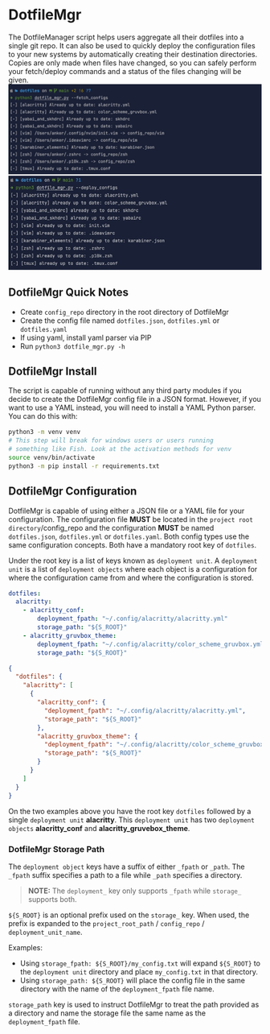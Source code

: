 # DotfileMgr

The DotfileManager script helps users aggregate all their dotfiles into a single git
repo. It can also be used to quickly deploy the configuration files to your new systems
by automatically creating their destination directories. Copies are only made when 
files have changed, so you can safely perform your fetch/deploy commands and a status
of the files changing will be given.
![Fetch Example](images/fetch_example.jpg)
![Deploy Example](images/deploy_example.jpg)

## DotfileMgr Quick Notes

- Create `config_repo` directory in the root directory of DotfileMgr
- Create the config file named `dotfiles.json`, `dotfiles.yml` or `dotfiles.yaml`
- If using yaml, install yaml parser via PIP
- Run `python3 dotfile_mgr.py -h`

## DotfileMgr Install

The script is capable of running without any third party modules if you decide to create
the DotfileMgr config file in a JSON format. However, if you want to use a YAML instead,
you will need to install a YAML Python parser. You can do this with:
```bash
python3 -m venv venv
# This step will break for windows users or users running
# something like Fish. Look at the activation methods for venv
source venv/bin/activate
python3 -m pip install -r requirements.txt
```

## DotfileMgr Configuration

DotfileMgr is capable of using either a JSON file or a YAML file for your configuration. 
The configuration file **MUST** be located in the `project root directory`/config_repo
and the configuration **MUST** be named `dotfiles.json`, `dotfiles.yml` or `dotfiles.yaml`.
Both config types use the same configuration concepts. Both have a mandatory root key of `dotfiles`. 

Under the root key is a list of keys known as `deployment unit`. A `deployment unit` is 
a list of `deployment objects` where each object is a configuration for where the 
configuration came from and where the configuration is stored. 

```yaml
dotfiles:
  alacritty:
    - alacritty_conf:
        deployment_fpath: "~/.config/alacritty/alacritty.yml"
        storage_path: "${S_ROOT}"
    - alacritty_gruvbox_theme:
        deployment_fpath: "~/.config/alacritty/color_scheme_gruvbox.yml"
        storage_path: "${S_ROOT}"
```
```json
{
  "dotfiles": {
    "alacritty": [
      {
        "alacritty_conf": {
          "deployment_fpath": "~/.config/alacritty/alacritty.yml",
          "storage_path": "${S_ROOT}"
        },
        "alacritty_gruvbox_theme": {
          "deployment_fpath": "~/.config/alacritty/color_scheme_gruvbox.yml",
          "storage_path": "${S_ROOT}"
        }
      }
    ]
  }
}
```

On the two examples above you have the root key `dotfiles` followed by a single `deployment unit`
**alacritty**. This `deployment unit` has two `deployment objects` **alacritty_conf** and 
**alacritty_gruvebox_theme**.

### DotfileMgr Storage Path

The `deployment object` keys have a suffix of either `_fpath` or `_path`. The `_fpath` suffix specifies
a path to a file while `_path` specifies a directory. 

> **NOTE:** The `deployment_` key only supports `_fpath` while `storage_` supports both.

`${S_ROOT}` is an optional prefix used on the `storage_` key. When used, the prefix
is expanded to the `project_root_path` / `config_repo` / `deployment_unit_name`.

Examples:

- Using `storage_fpath: ${S_ROOT}/my_config.txt` will expand `${S_ROOT}` to the 
`deployment unit` directory and place `my_config.txt` in that directory. 
- Using 
`storage_path: ${S_ROOT}` will place the config file in the same directory with 
the name of the `deployment_fpath` file name.

`storage_path` key is used to instruct DotfileMgr to treat the path provided as a 
directory and name the storage file the same name as the `deployment_fpath` file.
